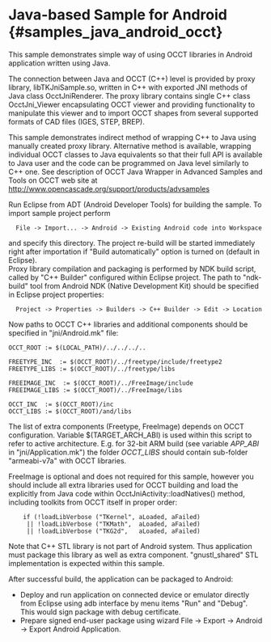Java-based Sample for Android {#samples_java_android_occt}
============================= 

This sample demonstrates simple way of using OCCT libraries in Android application written using Java.

The connection between Java and OCCT (C++) level is provided by proxy library, libTKJniSample.so, written in C++ with exported JNI methods of Java class OcctJniRenderer.
The proxy library contains single C++ class OcctJni_Viewer encapsulating OCCT viewer and providing functionality to manipulate this viewer
and to import OCCT shapes from several supported formats of CAD files (IGES, STEP, BREP).

This sample demonstrates indirect method of wrapping C++ to Java using manually created proxy library.
Alternative method is available, wrapping individual OCCT classes to Java equivalents so that their full API is available to Java user
and the code can be programmed on Java level similarly to C++ one.
See description of OCCT Java Wrapper in Advanced Samples and Tools on OCCT web site at 
http://www.opencascade.org/support/products/advsamples

Run Eclipse from ADT (Android Developer Tools) for building the sample. To import sample project perform
~~~~
  File -> Import... -> Android -> Existing Android code into Workspace
~~~~
and specify this directory. The project re-build will be started immediately right after importation if "Build automatically" option is turned on (default in Eclipse).  
Proxy library compilation and packaging is performed by NDK build script, called by "C++ Builder" configured within Eclipse project.
The path to "ndk-build" tool from Android NDK (Native Development Kit) should be specified in Eclipse project properties:
~~~~
  Project -> Properties -> Builders -> C++ Builder -> Edit -> Location
~~~~

Now paths to OCCT C++ libraries and additional components should be specified in "jni/Android.mk" file:
~~~~
OCCT_ROOT := $(LOCAL_PATH)/../../../..

FREETYPE_INC  := $(OCCT_ROOT)/../freetype/include/freetype2
FREETYPE_LIBS := $(OCCT_ROOT)/../freetype/libs

FREEIMAGE_INC  := $(OCCT_ROOT)/../FreeImage/include
FREEIMAGE_LIBS := $(OCCT_ROOT)/../FreeImage/libs

OCCT_INC  := $(OCCT_ROOT)/inc
OCCT_LIBS := $(OCCT_ROOT)/and/libs
~~~~
The list of extra components (Freetype, FreeImage) depends on OCCT configuration.
Variable $(TARGET_ARCH_ABI) is used within this script to refer to active architecture.
E.g. for 32-bit ARM build (see variable *APP_ABI* in "jni/Application.mk")
the folder *OCCT_LIBS* should contain sub-folder "armeabi-v7a" with OCCT libraries.

FreeImage is optional and does not required for this sample, however you should include all extra libraries used for OCCT building
and load the explicitly from Java code within OcctJniActivity::loadNatives() method, including toolkits from OCCT itself in proper order:
~~~~
    if (!loadLibVerbose ("TKernel", aLoaded, aFailed)
     || !loadLibVerbose ("TKMath",  aLoaded, aFailed)
     || !loadLibVerbose ("TKG2d",   aLoaded, aFailed)
~~~~
Note that C++ STL library is not part of Android system.
Thus application must package this library as well as extra component.
"gnustl_shared" STL implementation is expected within this sample.

After successful build, the application can be packaged to Android:
- Deploy and run application on connected device or emulator directly from Eclipse using adb interface by menu items "Run" and "Debug". This would sign package with debug certificate.
- Prepare signed end-user package using wizard File -> Export -> Android -> Export Android Application.
